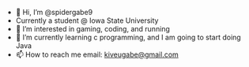 - 👋 Hi, I’m @spidergabe9
- Currently a student @ Iowa State University
- 👀 I’m interested in gaming, coding, and running
- 🌱 I’m currently learning c programming, and I am going to start doing Java
- 📫 How to reach me email: kiveugabe@gmail.com
